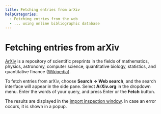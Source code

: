 ```yaml
---
title: Fetching entries from arXiv
helpCategories:
  - Fetching entries from the web
  - ... using online bibliographic database
---
```


# Fetching entries from arXiv

[ArXiv](https://arxiv.org/) is a repository of scientific preprints in the fields of mathematics, physics, astronomy, computer science, quantitative biology, statistics, and quantitative finance \([Wikipedia](https://en.wikipedia.org/wiki/ArXiv)\).

To fetch entries from arXiv, choose **Search → Web search**, and the search interface will appear in the side pane. Select **ArXiv.org** in the dropdown menu. Enter the words of your query, and press Enter or the **Fetch** button.

The results are displayed in the [import inspection window](../import-export/). In case an error occurs, it is shown in a popup.

